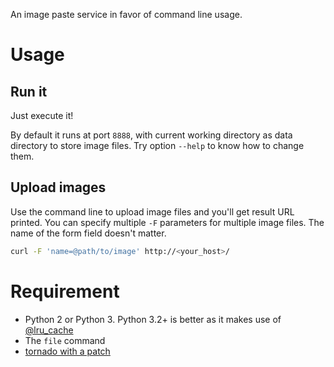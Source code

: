 An image paste service in favor of command line usage.

Usage
=====
Run it
------
Just execute it!

By default it runs at port `8888`, with current working directory as data
directory to store image files. Try option `--help` to know how to change them.

Upload images
-------------
Use the command line to upload image files and you'll get result URL printed.
You can specify multiple `-F` parameters for multiple image files. The name of
the form field doesn't matter.

```sh
curl -F 'name=@path/to/image' http://<your_host>/
```

Requirement
===========
* Python 2 or Python 3. Python 3.2+ is better as it makes use of [@lru_cache](http://docs.python.org/py3k/library/functools.html#functools.lru_cache)
* The `file` command
* [tornado with a patch](https://github.com/lilydjwg/tornado/tree/lilydjwg)
